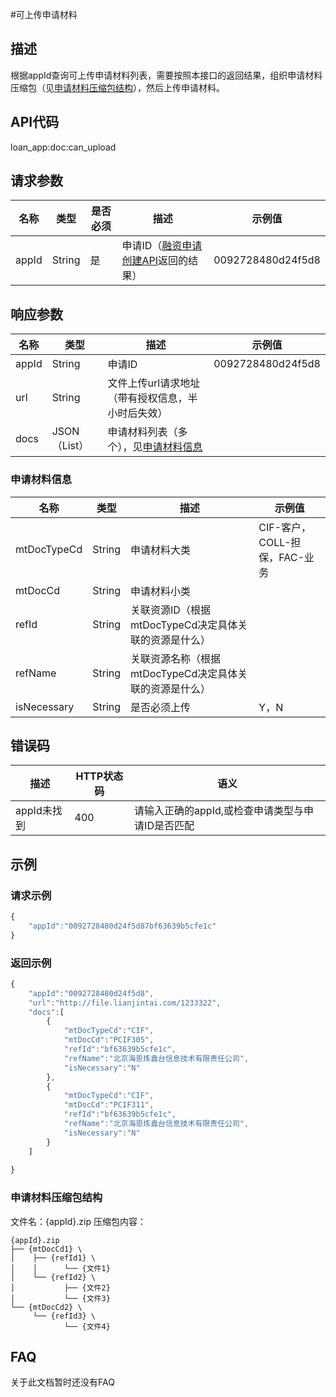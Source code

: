#可上传申请材料
## 描述
根据appId查询可上传申请材料列表，需要按照本接口的返回结果，组织申请材料压缩包（见[申请材料压缩包结构](#申请材料压缩包结构)），然后上传申请材料。

## API代码
loan\_app:doc:can_upload

## 请求参数
| 名称 | 类型 | 是否必须 | 描述 | 示例值 |
| --- | --- | --- | --- | --- |
| appId | String | 是 | 申请ID（[融资申请创建API](20_app_push.md)返回的结果） | 0092728480d24f5d8 |

## 响应参数
| 名称 | 类型 | 描述 |示例值 |
| --- | --- | --- | --- |
| appId | String | 申请ID | 0092728480d24f5d8 |
| url | String | 文件上传url请求地址（带有授权信息，半小时后失效） |  |
| docs | JSON（List） | 申请材料列表（多个），见[申请材料信息](#申请材料信息) |  |

### 申请材料信息
| 名称 | 类型 | 描述 |示例值 |
| --- | --- | --- | --- |
| mtDocTypeCd | String | 申请材料大类 | CIF-客户，COLL-担保，FAC-业务 |
| mtDocCd | String | 申请材料小类 |  |
| refId | String | 关联资源ID（根据mtDocTypeCd决定具体关联的资源是什么） |  |
| refName | String | 关联资源名称（根据mtDocTypeCd决定具体关联的资源是什么） |  |
| isNecessary | String | 是否必须上传 | Y，N |

## 错误码
| 描述 | HTTP状态码 | 语义 |
| --- | --- | --- | 
| appId未找到 | 400 | 请输入正确的appId,或检查申请类型与申请ID是否匹配 |

## 示例
### 请求示例
```javascript
{
    "appId":"0092728480d24f5d87bf63639b5cfe1c"
}
```
### 返回示例
```javascript
{
    "appId":"0092728480d24f5d8",
    "url":"http://file.lianjintai.com/1233322",
    "docs":[
        {
            "mtDocTypeCd":"CIF",
            "mtDocCd":"PCIF305",
            "refId":"bf63639b5cfe1c",
            "refName":"北京海恩炼鑫台信息技术有限责任公司",
            "isNecessary":"N"
        },
        {
            "mtDocTypeCd":"CIF",
            "mtDocCd":"PCIF311",
            "refId":"bf63639b5cfe1c",
            "refName":"北京海恩炼鑫台信息技术有限责任公司",
            "isNecessary":"N"
        }
    ]
   
}
```

### 申请材料压缩包结构
文件名：{appId}.zip
压缩包内容：
```
{appId}.zip
├── {mtDocCd1} \
│    ├── {refId1} \
│    │      └── {文件1}
│    └── {refId2} \
│           ├── {文件2}
│           └── {文件3}
└── {mtDocCd2} \
     └── {refId3} \
            └── {文件4}
```
## FAQ
关于此文档暂时还没有FAQ